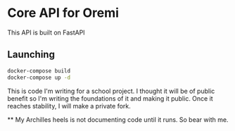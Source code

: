 # Core API for Oremi
This API is built on FastAPI

## Launching
```bash
docker-compose build
docker-compose up -d
```

This is code I'm writing for a school project. I thought it will be of public benefit so I'm writing the foundations of it and making it public. Once it reaches stability, I will make a private fork. 

** My Archilles heels is not documenting code until it runs. So bear with me.
